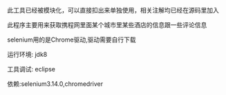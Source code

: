 此工具已经被模块化，可以直接扣出来单独使用，相关注解均已经在源码里加入

此程序主要用来获取携程网里面某个城市里某些酒店的信息跟一些评论信息

selenium用的是Chrome驱动,驱动需要自行下载

运行环境: jdk8

工具调试: eclipse

依赖:selenium3.14.0,chromedriver
